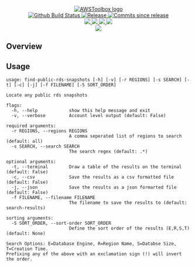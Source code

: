 <p align="center">
    <a href="https://github.com/AWSToolbox/">
        <img src="https://cdn.wolfsoftware.com/assets/images/github/organisations/awstoolbox/black-and-white-circle-256.png" alt="AWSToolbox logo" />
    </a>
    <br />
    <a href="https://github.com/AWSToolbox/find-public-rds-snapshots/actions/workflows/cicd-pipeline.yml">
        <img src="https://img.shields.io/github/workflow/status/AWSToolbox/find-public-rds-snapshots/CICD%20Pipeline/master?style=for-the-badge" alt="Github Build Status">
    </a>
    <a href="https://github.com/AWSToolbox/find-public-rds-snapshots/releases/latest">
        <img src="https://img.shields.io/github/v/release/AWSToolbox/find-public-rds-snapshots?color=blue&label=Latest%20Release&style=for-the-badge" alt="Release">
    </a>
    <a href="https://github.com/AWSToolbox/find-public-rds-snapshots/releases/latest">
        <img src="https://img.shields.io/github/commits-since/AWSToolbox/find-public-rds-snapshots/latest.svg?color=blue&style=for-the-badge" alt="Commits since release">
    </a>
    <br />
    <a href=".github/CODE_OF_CONDUCT.md">
        <img src="https://img.shields.io/badge/Code%20of%20Conduct-blue?style=for-the-badge" />
    </a>
    <a href=".github/CONTRIBUTING.md">
        <img src="https://img.shields.io/badge/Contributing-blue?style=for-the-badge" />
    </a>
    <a href=".github/SECURITY.md">
        <img src="https://img.shields.io/badge/Report%20Security%20Concern-blue?style=for-the-badge" />
    </a>
    <a href="https://github.com/AWSToolbox/find-public-rds-snapshots/issues">
        <img src="https://img.shields.io/badge/Get%20Support-blue?style=for-the-badge" />
    </a>
    <br />
    <a href="https://wolfsoftware.com/">
        <img src="https://img.shields.io/badge/Created%20by%20Wolf%20Software-blue?style=for-the-badge" />
    </a>
</p>

## Overview


## Usage

```shell
usage: find-public-rds-snapshots [-h] [-v] [-r REGIONS] [-s SEARCH] [-t] [-c] [-j] [-f FILENAME] [-S SORT_ORDER]

Locate any public rds snapshots

flags:
  -h, --help            show this help message and exit
  -v, --verbose         Account level output (default: False)

required arguments:
  -r REGIONS, --regions REGIONS
                        A comma seperated list of regions to search (default: all)
  -s SEARCH, --search SEARCH
                        The search regex (default: .*)

optional arguments:
  -t, --terminal        Draw a table of the results on the terminal (default: False)
  -c, --csv             Save the results as a csv formatted file (default: False)
  -j, --json            Save the results as a json formarted file (default: False)
  -f FILENAME, --filename FILENAME
                        The filename to save the results to (default: search-results)

sorting arguments:
  -S SORT_ORDER, --sort-order SORT_ORDER
                        Define the sort order of the results (E,R,S,T) (default: None)

Search Options: E=Database Engine, R=Region Name, S=Databse Size, T=Creation Time.
Prefixing any of the above with an exclamation sign (!) will invert the order.

```
